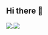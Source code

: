 ## Hi there 👋

<a href="https://github.com/isabela-izidorio/github-readme-stats">
  <img align="center" src="https://github-readme-stats.vercel.app/api?username=isabela&theme=github_dark&show_icons=true&locale=pt-br&hide=commits,issues&rank_icon=github" />
</a>
<a href="https://github.com/isabela-izidorio/convoychat">
  <img align="center" src="https://github-readme-stats.vercel.app/api/top-langs/?username=isabela&layout=compact&locale=pt-br&theme=github_dark" />
</a>

